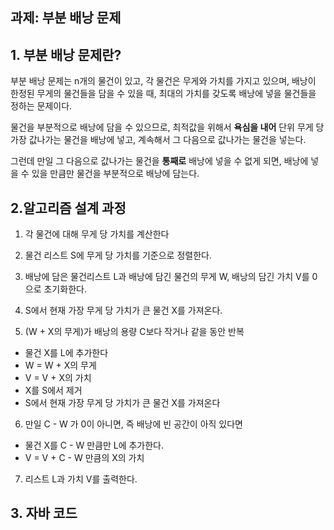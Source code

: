 ## 과제: 부분 배낭 문제
## 1. 부분 배낭 문제란?
부분 배낭 문제는 n개의 물건이 있고, 각 물건은 무게와 가치를 가지고 있으며, 배낭이 한정된 무게의 물건들을 담을 수 있을 때, 최대의 가치를 갖도록 배낭에 넣을 물건들을 정하는 문제이다.

물건을 부분적으로 배낭에 담을 수 있으므로, 최적값을 위해서 **욕심을 내어** 단위 무게 당 가장 값나가는 물건을 배낭에 넣고, 계속해서 그 다음으로 값나가는 물건을 넣는다.

그런데 만일 그 다음으로 값나가는 물건을 **통째로** 배낭에 넣을 수 없게 되면, 배낭에 넣을 수 있을 만큼만 물건을 부분적으로 배낭에 담는다.

## 2.알고리즘 설계 과정
1. 각 물건에 대해 무게 당 가치를 계산한다
2. 물건 리스트 S에 무게 당 가치를 기준으로 정렬한다.
3. 배낭에 담은 물건리스트 L과 배낭에 담긴 물건의 무게 W, 배낭의 담긴 가치 V를 0으로 초기화한다.
4. S에서 현재 가장 무게 당 가치가 큰 물건 X를 가져온다.

5. (W + X의 무게)가 배낭의 용량 C보다 작거나 같을 동안 반복
* 물건 X를 L에 추가한다
* W = W + X의 무게
* V = V + X의 가치
* X를 S에서 제거
* S에서 현재 가장 무게 당 가치가 큰 물건 X를 가져온다

6. 만일 C - W 가 0이 아니면, 즉 배낭에 빈 공간이 아직 있다면
* 물건 X를 C - W 만큼만 L에 추가한다.
* V = V + C - W 만큼의 X의 가치

7. 리스트 L과 가치 V를 출력한다.

## 3. 자바 코드

``` java

```
